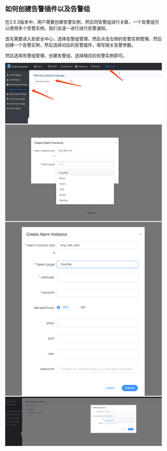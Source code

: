 ## 如何创建告警插件以及告警组

在2.0.3版本中，用户需要创建告警实例，然后同告警组进行关联，一个告警组可以使用多个告警实例，我们会逐一进行进行告警通知。

首先需要进入到安全中心，选择告警组管理，然后点击左侧的告警实例管理，然后创建一个告警实例，然后选择对应的告警插件，填写相关告警参数。

然后选择告警组管理，创建告警组，选择相应的告警实例即可。

<img src="/img/alert/alert_step_1.png">
<img src="/img/alert/alert_step_2.png">
<img src="/img/alert/alert_step_3.png">
<img src="/img/alert/alert_step_4.png">